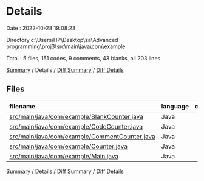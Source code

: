 # Details

Date : 2022-10-28 19:08:23

Directory c:\\Users\\HP\\Desktop\\za\\Advanced programming\\proj3\\src\\main\\java\\com\\example

Total : 5 files,  151 codes, 9 comments, 43 blanks, all 203 lines

[Summary](results.md) / Details / [Diff Summary](diff.md) / [Diff Details](diff-details.md)

## Files
| filename | language | code | comment | blank | total |
| :--- | :--- | ---: | ---: | ---: | ---: |
| [src/main/java/com/example/BlankCounter.java](/src/main/java/com/example/BlankCounter.java) | Java | 31 | 1 | 6 | 38 |
| [src/main/java/com/example/CodeCounter.java](/src/main/java/com/example/CodeCounter.java) | Java | 39 | 2 | 6 | 47 |
| [src/main/java/com/example/CommentCounter.java](/src/main/java/com/example/CommentCounter.java) | Java | 38 | 1 | 8 | 47 |
| [src/main/java/com/example/Counter.java](/src/main/java/com/example/Counter.java) | Java | 16 | 3 | 7 | 26 |
| [src/main/java/com/example/Main.java](/src/main/java/com/example/Main.java) | Java | 27 | 2 | 16 | 45 |

[Summary](results.md) / Details / [Diff Summary](diff.md) / [Diff Details](diff-details.md)